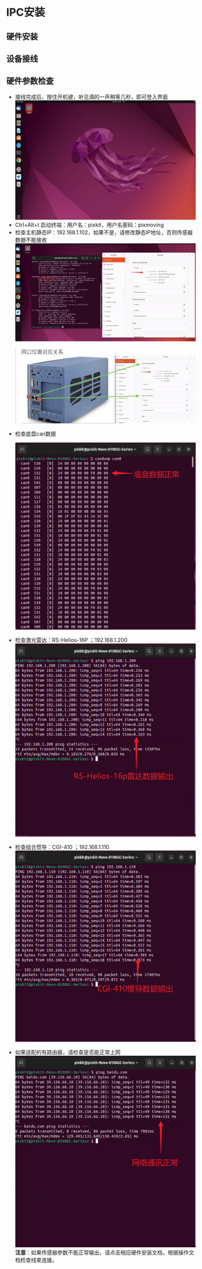 # IPC安装
## 硬件安装
## 设备接线
## 硬件参数检查
- 接线完成后，按住开机键，听见滴的一声稍等几秒，即可登入界面
    ![avatar](./image/IPC_picture/Snipaste_2023-04-28_13-59-54.png)
- Ctrl+Alt+t 启动终端：用户名：pixkit，用户名密码：pixmoving
- 检查主机静态IP：192.168.1.102，如果不是，请修改静态IP地址，否则传感器数据不能接收
    ![avatar](./image/IPC_picture/Snipaste_2023-04-28_14-05-45.png)
    
> 网口位置对应关系
![](./image/IPC_picture/network_port_position.jpg)

- 检查底盘can数据

    ![avatar](./image/IPC_picture/Snipaste_2023-04-28_14-23-43.png)
- 检查激光雷达：RS-Helios-16P ；192.168.1.200
    ![avatar](./image/IPC_picture/Snipaste_2023-04-28_14-19-14.png)
- 检查组合惯导：CGI-410 ；192.168.1.110
    ![avatar](./image/IPC_picture/Snipaste_2023-04-28_14-20-42.png)
- 如果适配的有路由器，请检查是否能正常上网
    ![avatar](./image/IPC_picture/Snipaste_2023-04-28_14-28-24.png)
**注意**：如果传感器参数不能正常输出，请点击相应硬件安装文档，根据操作文档检查线束连接。
